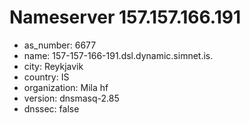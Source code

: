 # Nameserver 157.157.166.191

* as_number: 6677
* name: 157-157-166-191.dsl.dynamic.simnet.is.
* city: Reykjavik
* country: IS
* organization: Mila hf
* version: dnsmasq-2.85
* dnssec: false
